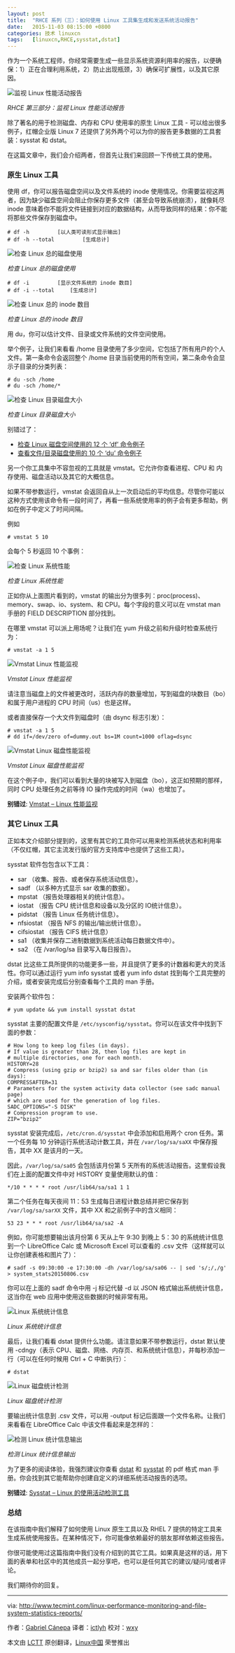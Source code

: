```yaml
---
layout: post
title:	"RHCE 系列（三）：如何使用 Linux 工具集生成和发送系统活动报告"
date:	2015-11-03 08:15:00 +0800 
categories:	技术 linuxcn 
tags:	[linuxcn,RHCE,sysstat,dstat]
---
```



作为一个系统工程师，你经常需要生成一些显示系统资源利用率的报告，以便确保：1）正在合理利用系统，2）防止出现瓶颈，3）确保可扩展性，以及其它原因。


![监视 Linux 性能活动报告](/Asserts/Images/album/201511/02/231737aynkjyjd8zlhmysz.jpg)


*RHCE 第三部分：监视 Linux 性能活动报告*


除了著名的用于检测磁盘、内存和 CPU 使用率的原生 Linux 工具 - 可以给出很多例子，红帽企业版 Linux 7 还提供了另外两个可以为你的报告更多数据的工具套装：sysstat 和 dstat。


在这篇文章中，我们会介绍两者，但首先让我们来回顾一下传统工具的使用。


### 原生 Linux 工具


使用 df，你可以报告磁盘空间以及文件系统的 inode 使用情况。你需要监视这两者，因为缺少磁盘空间会阻止你保存更多文件（甚至会导致系统崩溃），就像耗尽 inode 意味着你不能将文件链接到对应的数据结构，从而导致同样的结果：你不能将那些文件保存到磁盘中。



```
# df -h         [以人类可读形式显示输出]
# df -h --total         [生成总计]

```

![检查 Linux 总的磁盘使用](/Asserts/Images/album/201511/02/231739ozt4jzmccgpz3tzp.png)


*检查 Linux 总的磁盘使用*



```
# df -i         [显示文件系统的 inode 数目]
# df -i --total     [生成总计]

```

![检查 Linux 总的 inode 数目](/Asserts/Images/album/201511/02/231740vslc6rayybrvofa3.png)


*检查 Linux 总的 inode 数目*


用 du，你可以估计文件、目录或文件系统的文件空间使用。


举个例子，让我们来看看 /home 目录使用了多少空间，它包括了所有用户的个人文件。第一条命令会返回整个 /home 目录当前使用的所有空间，第二条命令会显示子目录的分类列表：



```
# du -sch /home
# du -sch /home/*

```

![检查 Linux 目录磁盘大小](/Asserts/Images/album/201511/02/231741r33uhlr43bucla3w.png)


*检查 Linux 目录磁盘大小*


别错过了：


* [检查 Linux 磁盘空间使用的 12 个 ‘df’ 命令例子](/article-6466-1.html)
* [查看文件/目录磁盘使用的 10 个 ‘du’ 命令例子](http://www.tecmint.com/check-linux-disk-usage-of-files-and-directories/)


另一个你工具集中不容忽视的工具就是 vmstat。它允许你查看进程、CPU 和 内存使用、磁盘活动以及其它的大概信息。


如果不带参数运行，vmstat 会返回自从上一次启动后的平均信息。尽管你可能以这种方式使用该命令有一段时间了，再看一些系统使用率的例子会有更多帮助，例如在例子中定义了时间间隔。


例如



```
# vmstat 5 10

```

会每个 5 秒返回 10 个事例：


![检查 Linux 系统性能](/Asserts/Images/album/201511/02/231743ybuuc14eqjvzk13s.png)


*检查 Linux 系统性能*


正如你从上面图片看到的，vmstat 的输出分为很多列：proc(process)、memory、swap、io、system、和 CPU。每个字段的意义可以在 vmstat man 手册的 FIELD DESCRIPTION 部分找到。


在哪里 vmstat 可以派上用场呢？让我们在 yum 升级之前和升级时检查系统行为：



```
# vmstat -a 1 5

```

![Vmstat Linux 性能监视](/Asserts/Images/album/201511/02/231755h927jth6ton2h9c2.png)


*Vmstat Linux 性能监视*


请注意当磁盘上的文件被更改时，活跃内存的数量增加，写到磁盘的块数目（bo）和属于用户进程的 CPU 时间（us）也是这样。


或者直接保存一个大文件到磁盘时（由 dsync 标志引发）：



```
# vmstat -a 1 5
# dd if=/dev/zero of=dummy.out bs=1M count=1000 oflag=dsync

```

![Vmstat Linux 磁盘性能监视](/Asserts/Images/album/201511/02/231758n7giw2g9nzp478i7.png)


*Vmstat Linux 磁盘性能监视*


在这个例子中，我们可以看到大量的块被写入到磁盘（bo），这正如预期的那样，同时 CPU 处理任务之前等待 IO 操作完成的时间（wa）也增加了。


**别错过**: [Vmstat – Linux 性能监视](/article-4024-1.html)


### 其它 Linux 工具


正如本文介绍部分提到的，这里有其它的工具你可以用来检测系统状态和利用率（不仅红帽，其它主流发行版的官方支持库中也提供了这些工具）。


sysstat 软件包包含以下工具：


* sar （收集、报告、或者保存系统活动信息）。
* sadf （以多种方式显示 sar 收集的数据）。
* mpstat （报告处理器相关的统计信息）。
* iostat （报告 CPU 统计信息和设备以及分区的 IO统计信息）。
* pidstat （报告 Linux 任务统计信息）。
* nfsiostat （报告 NFS 的输出/输出统计信息）。
* cifsiostat （报告 CIFS 统计信息）
* sa1 （收集并保存二进制数据到系统活动每日数据文件中）。
* sa2 （在 /var/log/sa 目录写入每日报告）。


dstat 比这些工具所提供的功能更多一些，并且提供了更多的计数器和更大的灵活性。你可以通过运行 yum info sysstat 或者 yum info dstat 找到每个工具完整的介绍，或者安装完成后分别查看每个工具的 man 手册。


安装两个软件包：



```
# yum update && yum install sysstat dstat

```

sysstat 主要的配置文件是 `/etc/sysconfig/sysstat`。你可以在该文件中找到下面的参数：



```
# How long to keep log files (in days).
# If value is greater than 28, then log files are kept in
# multiple directories, one for each month.
HISTORY=28
# Compress (using gzip or bzip2) sa and sar files older than (in days):
COMPRESSAFTER=31
# Parameters for the system activity data collector (see sadc manual page)
# which are used for the generation of log files.
SADC_OPTIONS="-S DISK"
# Compression program to use.
ZIP="bzip2"

```

sysstat 安装完成后，`/etc/cron.d/sysstat` 中会添加和启用两个 cron 任务。第一个任务每 10 分钟运行系统活动计数工具，并在 `/var/log/sa/saXX` 中保存报告，其中 XX 是该月的一天。


因此，`/var/log/sa/sa05` 会包括该月份第 5 天所有的系统活动报告。这里假设我们在上面的配置文件中对 HISTORY 变量使用默认的值：



```
*/10 * * * * root /usr/lib64/sa/sa1 1 1

```

第二个任务在每天夜间 11：53 生成每日进程计数总结并把它保存到 `/var/log/sa/sarXX` 文件，其中 XX 和之前例子中的含义相同：



```
53 23 * * * root /usr/lib64/sa/sa2 -A

```

例如，你可能想要输出该月份第 6 天从上午 9:30 到晚上 5：30 的系统统计信息到一个 LibreOffice Calc 或 Microsoft Excel 可以查看的 .csv 文件（这样就可以让你创建表格和图片了）：



```
# sadf -s 09:30:00 -e 17:30:00 -dh /var/log/sa/sa06 -- | sed 's/;/,/g' > system_stats20150806.csv

```

你可以在上面的 sadf 命令中用 -j 标记代替 -d 以 JSON 格式输出系统统计信息，这当你在 web 应用中使用这些数据的时候非常有用。


![Linux 系统统计信息](/Asserts/Images/album/201511/02/231804b9wq9s5vwmz5ft5v.png)


*Linux 系统统计信息*


最后，让我们看看 dstat 提供什么功能。请注意如果不带参数运行，dstat 默认使用 -cdngy（表示 CPU、磁盘、网络、内存页、和系统统计信息），并每秒添加一行（可以在任何时候用 Ctrl + C 中断执行）：



```
# dstat

```

![Linux 磁盘统计检测](/Asserts/Images/album/201511/02/231805zlrfz0v1lt400r1r.png)


*Linux 磁盘统计检测*


要输出统计信息到 .csv 文件，可以用 -output 标记后面跟一个文件名称。让我们来看看在 LibreOffice Calc 中该文件看起来是怎样的：


![检测 Linux 统计信息输出](/Asserts/Images/album/201511/02/231808t1d5u0720qa5793t.png)


*检测 Linux 统计信息输出*


为了更多的阅读体验，我强烈建议你查看 [dstat](http://www.tecmint.com/wp-content/pdf/dstat.pdf) 和 [sysstat](http://www.tecmint.com/wp-content/pdf/sysstat.pdf) 的 pdf 格式 man 手册。你会找到其它能帮助你创建自定义的详细系统活动报告的选项。


**别错过**: [Sysstat – Linux 的使用活动检测工具](/article-4028-1.html)


### 总结


在该指南中我们解释了如何使用 Linux 原生工具以及 RHEL 7 提供的特定工具来生成系统使用报告。在某种情况下，你可能像依赖最好的朋友那样依赖这些报告。


你很可能使用过这篇指南中我们没有介绍到的其它工具。如果真是这样的话，用下面的表单和社区中的其他成员一起分享吧，也可以是任何其它的建议/疑问/或者评论。


我们期待你的回复。




---


via: <http://www.tecmint.com/linux-performance-monitoring-and-file-system-statistics-reports/>


作者：[Gabriel Cánepa](http://www.tecmint.com/author/gacanepa/) 译者：[ictlyh](https://github.com/ictlyh) 校对：[wxy](https://github.com/wxy)


本文由 [LCTT](https://github.com/LCTT/TranslateProject) 原创翻译，[Linux中国](https://linux.cn/) 荣誉推出
